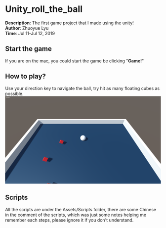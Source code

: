 # Unity_roll_the_ball
**Description**: The first game project that I made using the unity!<br />
**Author**: Zhuoyue Lyu<br />
**Time**: Jul 11-Jul 12, 2019
## Start the game
If you are on the mac, you could start the game be clicking "**Game!**"
## How to play?
Use your direction key to navigate the ball, try hit as many floating cubes as possible.
![alt text](./pic.png)
## Scripts
All the scripts are under the Assets/Scripts folder, there are some Chinese in the comment of the scripts, which was just some notes helping me remember each steps, please ignore it if you don't understand.
